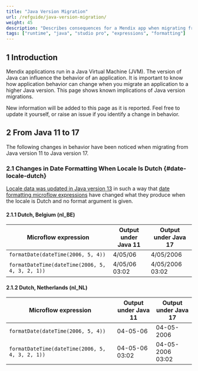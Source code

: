 ```yaml
---
title: "Java Version Migration"
url: /refguide/java-version-migration/
weight: 45
description: "Describes consequences for a Mendix app when migrating from one Java version to another."
tags: ["runtime", "java", "studio pro", "expressions", "formatting"]
---
```


## 1 Introduction

Mendix applications run in a Java Virtual Machine (JVM). The version of Java can influence the behavior of an application. It is important to know how application behavior can change when you migrate an application to a higher Java version. This page shows known implications of Java version migrations.

New information will be added to this page as it is reported. Feel free to update it yourself, or raise an issue if you identify a change in behavior.

## 2 From Java 11 to 17

The following changes in behavior have been noticed when migrating from Java version 11 to Java version 17.

### 2.1 Changes in Date Formatting When Locale Is Dutch {#date-locale-dutch}

[Locale data was updated in Java version 13](https://www.oracle.com/java/technologies/javase/13-relnote-issues.html#JDK-8221432) in such a way that [date formatting microflow expressions](/refguide/parse-and-format-date-function-calls/#3-formatdatetimeutc) have changed what they produce when the locale is Dutch and no format argument is given.

#### 2.1.1 Dutch, Belgium (nl_BE)

| Microflow expression                            | Output under Java 11 | Output under Java 17 |
| ----------------------------------------------- | -------------------- | -------------------- |
| `formatDate(dateTime(2006, 5, 4))`              | 4/05/06              | 4/05/2006            |
| `formatDateTime(dateTime(2006, 5, 4, 3, 2, 1))` | 4/05/06 03:02        | 4/05/2006 03:02      |

#### 2.1.2 Dutch, Netherlands (nl_NL)

| Microflow expression                            | Output under Java 11 | Output under Java 17 |
| ----------------------------------------------- | -------------------- | -------------------- |
| `formatDate(dateTime(2006, 5, 4))`              | 04-05-06             | 04-05-2006           |
| `formatDateTime(dateTime(2006, 5, 4, 3, 2, 1))` | 04-05-06 03:02       | 04-05-2006 03:02     |
